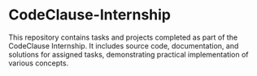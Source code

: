 # CodeClause-Internship
This repository contains tasks and projects completed as part of the CodeClause Internship. It includes source code, documentation, and solutions for assigned tasks, demonstrating practical implementation of various concepts.
